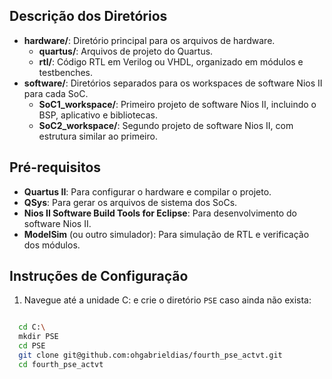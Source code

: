 
## Descrição dos Diretórios

- **hardware/**: Diretório principal para os arquivos de hardware.
  - **quartus/**: Arquivos de projeto do Quartus.
  - **rtl/**: Código RTL em Verilog ou VHDL, organizado em módulos e testbenches.
- **software/**: Diretórios separados para os workspaces de software Nios II para cada SoC.
  - **SoC1_workspace/**: Primeiro projeto de software Nios II, incluindo o BSP, aplicativo e bibliotecas.
  - **SoC2_workspace/**: Segundo projeto de software Nios II, com estrutura similar ao primeiro.

## Pré-requisitos

- **Quartus II**: Para configurar o hardware e compilar o projeto.
- **QSys**: Para gerar os arquivos de sistema dos SoCs.
- **Nios II Software Build Tools for Eclipse**: Para desenvolvimento do software Nios II.
- **ModelSim** (ou outro simulador): Para simulação de RTL e verificação dos módulos.

## Instruções de Configuração

1. Navegue até a unidade C: e crie o diretório `PSE` caso ainda não exista:

  ```bash

    cd C:\
    mkdir PSE
    cd PSE
    git clone git@github.com:ohgabrieldias/fourth_pse_actvt.git
    cd fourth_pse_actvt
  ```

